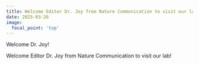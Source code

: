 ```yaml
---
title: Welcome Editor Dr. Joy from Nature Communication to visit our lab!
date: 2025-03-26
image:
  focal_point: 'top'
---
```


Welcome Dr. Joy!

<!--more-->

Welcome Editor Dr. Joy from Nature Communication to visit our lab!
